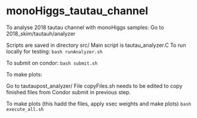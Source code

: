 # monoHiggs_tautau_channel


To analyse 2018 tautau channel with monoHiggs samples:
Go to 2018_skim/tautauh/analyzer

   Scripts are saved in directory src/
   Main script is tautau_analyzer.C
   To run locally for testing:
   `
   bash runAnalyzer.sh
   `
   
   To submit on condor:
   `
   bash submit.sh 
   `

   To make plots:

   Go to tautaupost_analyzer/
   File copyFiles.sh needs to be edited to copy finished files from Condor submit in previous step.

   To make plots (this hadd the files, apply xsec weights and make plots)
   `
   bash execute_all.sh  
   `
